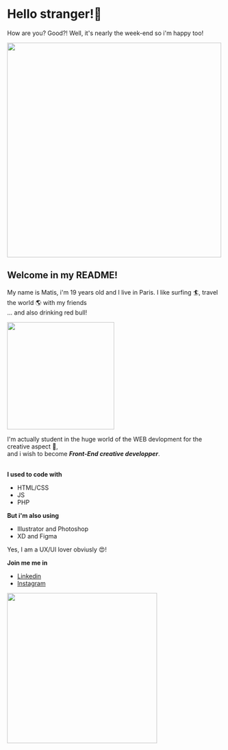 # Hello stranger!:wave: 
How are you? Good?! Well, it's nearly the week-end so i'm happy too! <br>
<p align="start">
    <img align="center" width="500px" src="https://media.giphy.com/media/uL0pJDdA6fQ08/giphy.gif?cid=ecf05e47a118vqmg41j32f6nn5hab9psflu4h6kmwrgkhpcn&rid=giphy.gif&ct=g"/>
</p>

## Welcome in my README!  
My name is Matis, i'm 19 years old and I live in Paris. I like surfing :surfer:, travel the world :earth_americas: with my friends <br>
... and also drinking red bull! 
<p align="start" margin="200px">
    <img  width="250px" src="https://media.giphy.com/media/l0NwvUd7IEjn1764U/giphy.gif?cid=ecf05e47a5z89fn5uho5d3ji7cefagmeyr5oy7bkd2v7h7gk&rid=giphy.gif&ct=g"/>
</p>

I'm actually student in the huge world of the WEB devlopment for the creative aspect :money_with_wings:, <br>
and i wish to become ___Front-End creative developper___. <br><br>

__I used to code with__ 
* HTML/CSS 
* JS
* PHP 


__But i'm also using__ 

* Illustrator and Photoshop 
* XD and Figma 

Yes, I am a UX/UI lover obviusly :heart_eyes:!

__Join me me in__ 
* <a href="https://www.linkedin.com/in/matis-dene/">Linkedin </a>
* <a href="https://www.instagram.com/matisdene/">Instagram </a>

<p align="start" margin="200px">
    <img  width="350px" src="https://media.giphy.com/media/C7fmS6fdWfrSU/giphy.gif?cid=ecf05e472fsx9bzgi75z5wmha3mt89f6z3hnnbuhuz3nwdw8&rid=giphy.gif&ct=g"/>
</p>


<!-- <a href="https://matisdn.wordpress.com/">My Port Folio</a> 
<img width="50px" src="https://media.giphy.com/media/kyicnsZl8wJ6CBiZHo/giphy.gif"/>

 -->
